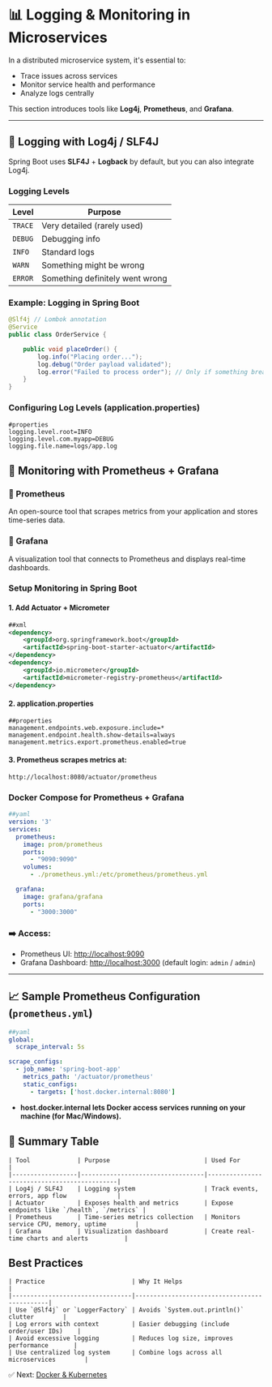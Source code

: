 # 📊 Logging & Monitoring in Microservices

In a distributed microservice system, it's essential to:
- Trace issues across services
- Monitor service health and performance
- Analyze logs centrally

This section introduces tools like **Log4j**, **Prometheus**, and **Grafana**.

---

## 🔹 Logging with Log4j / SLF4J

Spring Boot uses **SLF4J** + **Logback** by default, but you can also integrate Log4j.

###  Logging Levels

| Level     | Purpose                          |
|-----------|----------------------------------|
| `TRACE`   | Very detailed (rarely used)      |
| `DEBUG`   | Debugging info                   |
| `INFO`    | Standard logs                    |
| `WARN`    | Something might be wrong         |
| `ERROR`   | Something definitely went wrong  |

###  Example: Logging in Spring Boot
```java
@Slf4j // Lombok annotation
@Service
public class OrderService {

    public void placeOrder() {
        log.info("Placing order...");
        log.debug("Order payload validated");
        log.error("Failed to process order"); // Only if something breaks
    }
}
```
###  Configuring Log Levels (application.properties)

```properties
#properties
logging.level.root=INFO
logging.level.com.myapp=DEBUG
logging.file.name=logs/app.log
```

## 🔹 Monitoring with Prometheus + Grafana

### 🧠 Prometheus

An open-source tool that scrapes metrics from your application and stores time-series data.

### 🧠 Grafana

A visualization tool that connects to Prometheus and displays real-time dashboards.

###  Setup Monitoring in Spring Boot

#### 1. Add Actuator + Micrometer
```xml
##xml
<dependency>
    <groupId>org.springframework.boot</groupId>
    <artifactId>spring-boot-starter-actuator</artifactId>
</dependency>
<dependency>
    <groupId>io.micrometer</groupId>
    <artifactId>micrometer-registry-prometheus</artifactId>
</dependency>
```
#### 2. application.properties
```properties
##properties
management.endpoints.web.exposure.include=*
management.endpoint.health.show-details=always
management.metrics.export.prometheus.enabled=true
```

#### 3. Prometheus scrapes metrics at:
```text
http://localhost:8080/actuator/prometheus
```

###  Docker Compose for Prometheus + Grafana
```yaml
##yaml
version: '3'
services:
  prometheus:
    image: prom/prometheus
    ports:
      - "9090:9090"
    volumes:
      - ./prometheus.yml:/etc/prometheus/prometheus.yml

  grafana:
    image: grafana/grafana
    ports:
      - "3000:3000"
```

### ➡️ Access:
- Prometheus UI: [http://localhost:9090](http://localhost:9090)
- Grafana Dashboard: [http://localhost:3000](http://localhost:3000) (default login: `admin` / `admin`)

---

## 📈 Sample Prometheus Configuration (`prometheus.yml`)

```yaml
##yaml
global:
  scrape_interval: 5s

scrape_configs:
  - job_name: 'spring-boot-app'
    metrics_path: '/actuator/prometheus'
    static_configs:
      - targets: ['host.docker.internal:8080']
```
- **host.docker.internal lets Docker access services running on your machine (for Mac/Windows).**

## 📌 Summary Table
```text
| Tool             | Purpose                          | Used For                                    |
|------------------|----------------------------------|---------------------------------------------|
| Log4j / SLF4J    | Logging system                   | Track events, errors, app flow              |
| Actuator         | Exposes health and metrics       | Expose endpoints like `/health`, `/metrics` |
| Prometheus       | Time-series metrics collection   | Monitors service CPU, memory, uptime        |
| Grafana          | Visualization dashboard          | Create real-time charts and alerts          |
```
##  Best Practices
```text
| Practice                        | Why It Helps                                 |
|---------------------------------|----------------------------------------------|
| Use `@Slf4j` or `LoggerFactory` | Avoids `System.out.println()` clutter        |
| Log errors with context         | Easier debugging (include order/user IDs)    |
| Avoid excessive logging         | Reduces log size, improves performance       |
| Use centralized log system      | Combine logs across all microservices        |
```
✅ Next: [Docker & Kubernetes](notes/Docker-and-Kubernetes.md)

